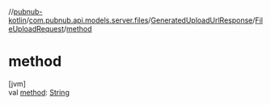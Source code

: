 //[pubnub-kotlin](../../../../index.md)/[com.pubnub.api.models.server.files](../../index.md)/[GeneratedUploadUrlResponse](../index.md)/[FileUploadRequest](index.md)/[method](method.md)

# method

[jvm]\
val [method](method.md): [String](https://kotlinlang.org/api/latest/jvm/stdlib/kotlin/-string/index.html)
